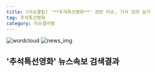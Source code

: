 ```yaml
---
title: (이슈클립) '**추석특선영화**' 관련 이슈, 기사 모아 보기
tag: 추석특선영화
category: 이슈클리핑
---
```

![wordcloud](https://s3.ap-northeast-2.amazonaws.com/lyrics101-wordcloud/2018-09-22-1537609868.png)
![news_img](https://user-images.githubusercontent.com/42597476/44507050-1206f400-a6e4-11e8-8d98-7ffbfebb353f.png)
## **'**추석특선영화**'** 뉴스속보 검색결과

